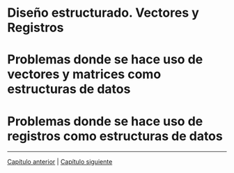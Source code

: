 # Diseño estructurado. Vectores y Registros

# Problemas donde se hace uso de vectores y matrices como estructuras de datos

# Problemas donde se hace uso de registros como estructuras de datos


********************************
[Capítulo anterior](https://github.com/MaterialesProgramacion/ProblemasProgramacion/blob/master/modulos.md) |
[Capítulo siguiente](https://github.com/MaterialesProgramacion/ProblemasProgramacion/blob/master/archivos.md)
